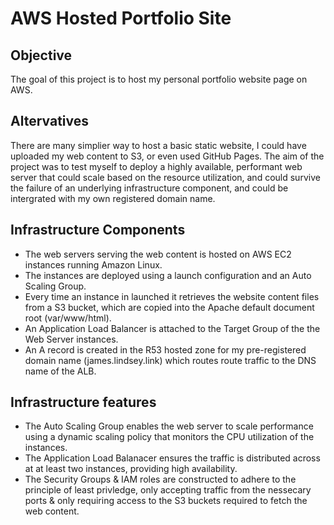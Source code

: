 # AWS Hosted Portfolio Site

## Objective
The goal of this project is to host my personal portfolio website page on AWS.

## Altervatives
There are many simplier way to host a basic static website, I could have uploaded my web content to S3, or even used GitHub Pages. The aim of the project was to test myself to deploy a highly available, performant web server that could scale based on the resource utilization, and could survive the failure of an underlying infrastructure component, and  could be intergrated with my own registered domain name.

## Infrastructure Components
- The web servers serving the web content is hosted on AWS EC2 instances running Amazon Linux. 
- The instances are deployed using a launch configuration and an Auto Scaling Group.
- Every time an instance in launched it retrieves the website content files from a S3 bucket, which are copied into the Apache default document root (var/www/html).
- An Application Load Balancer is attached to the Target Group of the the Web Server instances.
- An A record is created in the R53 hosted zone for my pre-registered domain name (james.lindsey.link) which routes route traffic to the DNS name of the ALB.

## Infrastructure features
- The Auto Scaling Group enables the web server to scale performance using a dynamic scaling policy that monitors the CPU utilization of the instances.
- The Application Load Balanacer ensures the traffic is distributed across at at least two instances, providing high availability.
- The Security Groups & IAM roles are constructed to adhere to the principle of least privledge, only accepting traffic from the nessecary ports & only requiring access to the S3 buckets required to fetch the web content.

